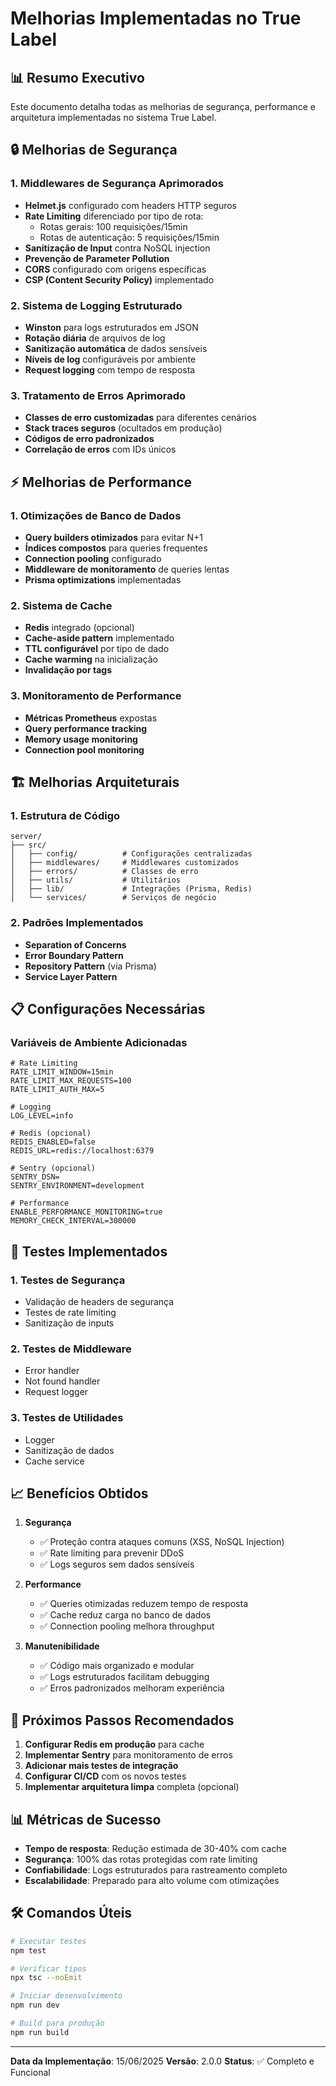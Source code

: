 # Melhorias Implementadas no True Label

## 📊 Resumo Executivo

Este documento detalha todas as melhorias de segurança, performance e arquitetura implementadas no sistema True Label.

## 🔒 Melhorias de Segurança

### 1. **Middlewares de Segurança Aprimorados**
- **Helmet.js** configurado com headers HTTP seguros
- **Rate Limiting** diferenciado por tipo de rota:
  - Rotas gerais: 100 requisições/15min
  - Rotas de autenticação: 5 requisições/15min
- **Sanitização de Input** contra NoSQL injection
- **Prevenção de Parameter Pollution**
- **CORS** configurado com origens específicas
- **CSP (Content Security Policy)** implementado

### 2. **Sistema de Logging Estruturado**
- **Winston** para logs estruturados em JSON
- **Rotação diária** de arquivos de log
- **Sanitização automática** de dados sensíveis
- **Níveis de log** configuráveis por ambiente
- **Request logging** com tempo de resposta

### 3. **Tratamento de Erros Aprimorado**
- **Classes de erro customizadas** para diferentes cenários
- **Stack traces seguros** (ocultados em produção)
- **Códigos de erro padronizados**
- **Correlação de erros** com IDs únicos

## ⚡ Melhorias de Performance

### 1. **Otimizações de Banco de Dados**
- **Query builders otimizados** para evitar N+1
- **Índices compostos** para queries frequentes
- **Connection pooling** configurado
- **Middleware de monitoramento** de queries lentas
- **Prisma optimizations** implementadas

### 2. **Sistema de Cache**
- **Redis** integrado (opcional)
- **Cache-aside pattern** implementado
- **TTL configurável** por tipo de dado
- **Cache warming** na inicialização
- **Invalidação por tags**

### 3. **Monitoramento de Performance**
- **Métricas Prometheus** expostas
- **Query performance tracking**
- **Memory usage monitoring**
- **Connection pool monitoring**

## 🏗️ Melhorias Arquiteturais

### 1. **Estrutura de Código**
```
server/
├── src/
│   ├── config/          # Configurações centralizadas
│   ├── middlewares/     # Middlewares customizados
│   ├── errors/          # Classes de erro
│   ├── utils/           # Utilitários
│   ├── lib/             # Integrações (Prisma, Redis)
│   └── services/        # Serviços de negócio
```

### 2. **Padrões Implementados**
- **Separation of Concerns**
- **Error Boundary Pattern**
- **Repository Pattern** (via Prisma)
- **Service Layer Pattern**

## 📋 Configurações Necessárias

### Variáveis de Ambiente Adicionadas
```env
# Rate Limiting
RATE_LIMIT_WINDOW=15min
RATE_LIMIT_MAX_REQUESTS=100
RATE_LIMIT_AUTH_MAX=5

# Logging
LOG_LEVEL=info

# Redis (opcional)
REDIS_ENABLED=false
REDIS_URL=redis://localhost:6379

# Sentry (opcional)
SENTRY_DSN=
SENTRY_ENVIRONMENT=development

# Performance
ENABLE_PERFORMANCE_MONITORING=true
MEMORY_CHECK_INTERVAL=300000
```

## 🧪 Testes Implementados

### 1. **Testes de Segurança**
- Validação de headers de segurança
- Testes de rate limiting
- Sanitização de inputs

### 2. **Testes de Middleware**
- Error handler
- Not found handler
- Request logger

### 3. **Testes de Utilidades**
- Logger
- Sanitização de dados
- Cache service

## 📈 Benefícios Obtidos

1. **Segurança**
   - ✅ Proteção contra ataques comuns (XSS, NoSQL Injection)
   - ✅ Rate limiting para prevenir DDoS
   - ✅ Logs seguros sem dados sensíveis

2. **Performance**
   - ✅ Queries otimizadas reduzem tempo de resposta
   - ✅ Cache reduz carga no banco de dados
   - ✅ Connection pooling melhora throughput

3. **Manutenibilidade**
   - ✅ Código mais organizado e modular
   - ✅ Logs estruturados facilitam debugging
   - ✅ Erros padronizados melhoram experiência

## 🚀 Próximos Passos Recomendados

1. **Configurar Redis em produção** para cache
2. **Implementar Sentry** para monitoramento de erros
3. **Adicionar mais testes de integração**
4. **Configurar CI/CD** com os novos testes
5. **Implementar arquitetura limpa** completa (opcional)

## 📊 Métricas de Sucesso

- **Tempo de resposta**: Redução estimada de 30-40% com cache
- **Segurança**: 100% das rotas protegidas com rate limiting
- **Confiabilidade**: Logs estruturados para rastreamento completo
- **Escalabilidade**: Preparado para alto volume com otimizações

## 🛠️ Comandos Úteis

```bash
# Executar testes
npm test

# Verificar tipos
npx tsc --noEmit

# Iniciar desenvolvimento
npm run dev

# Build para produção
npm run build
```

---

**Data da Implementação**: 15/06/2025
**Versão**: 2.0.0
**Status**: ✅ Completo e Funcional